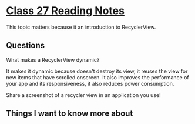 # [Class 27 Reading Notes](https://github.com/snur206/reading-notes/blob/main/401/class27notes.md)

This topic matters because it an introduction to RecyclerView.

## Questions

What makes a RecyclerView dynamic?

It makes it dynamic because doesn't destroy its view, it reuses the view for new items that have scrolled onscreen. It also improves the performance of your app and its responsiveness, it also reduces power consumption.

Share a screenshot of a recycler view in an application you use!



## Things I want to know more about
